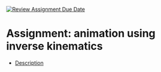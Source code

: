 [![Review Assignment Due Date](https://classroom.github.com/assets/deadline-readme-button-24ddc0f5d75046c5622901739e7c5dd533143b0c8e959d652212380cedb1ea36.svg)](https://classroom.github.com/a/ljvcLM2a)
# Assignment: animation using inverse kinematics

- [Description](./basic_inverse_kinematics_arm_animation.md)

